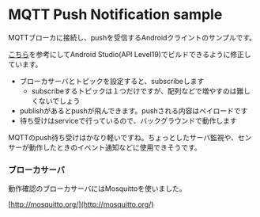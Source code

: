 # MQTT Push Notification sample

MQTTブローカに接続し、pushを受信するAndroidクライントのサンプルです。

[こちら](https://github.com/tokudu/AndroidPushNotificationsDemo)を参考にしてAndroid Studio(API Level19)でビルドできるように修正しています。

* ブローカサーバとトピックを設定すると、subscribeします
	* subscribeするトピックは１つだけですが、配列などで増やすのは難しくないでしょう
* publishがあるとpushが飛んできます。pushされる内容はペイロードです
* 待ち受けはserviceで行っているので、バックグラウンドで動作します

MQTTのpush待ち受けはかなり軽いですね。ちょっとしたサーバ監視や、センサーが動作したときのイベント通知などに使用できそうです。


### ブローカサーバ

動作確認のブローカサーバにはMosquittoを使いました。

[http://mosquitto.org/](http://mosquitto.org/)
